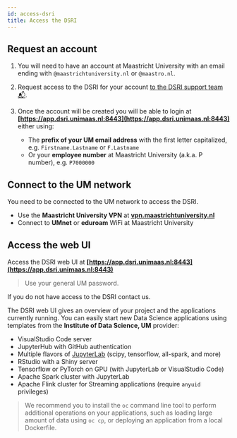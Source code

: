 ```yaml
---
id: access-dsri
title: Access the DSRI
---
```


## Request an account

1. You will need to have an account at Maastricht University with an email ending with `@maastrichtuniversity.nl` or `@maastro.nl`.

2. Request access to the DSRI for your account  [to the DSRI support team 📬](mailto:dsri-support-l@maastrichtuniversity.nl).

3. Once the account will be created you will be able to login at **[https://app.dsri.unimaas.nl:8443](https://app.dsri.unimaas.nl:8443)** either using:
   * The **prefix of your UM email address** with the first letter capitalized, e.g. `Firstname.Lastname` or `F.Lastname`
   * Or your **employee number** at Maastricht University (a.k.a. P number), e.g. `P7000000`

## Connect to the UM network

You need to be connected to the UM network to access the DSRI.

* Use the **Maastricht University VPN** at **[vpn.maastrichtuniversity.nl](https://vpn.maastrichtuniversity.nl/)**
* Connect to **UMnet** or **eduroam** WiFi at Maastricht University

## Access the web UI

Access the DSRI web UI at **[https://app.dsri.unimaas.nl:8443](https://app.dsri.unimaas.nl:8443)**

> Use your general UM password.

If you do not have access to the DSRI contact us.

The DSRI web UI gives an overview of your project and the applications currently running. You can easily start new Data Science applications using templates from the **Institute of Data Science, UM** provider:

* VisualStudio Code server
* JupyterHub with GitHub authentication
* Multiple flavors of [JupyterLab](https://github.com/jupyter/docker-stacks) (scipy, tensorflow, all-spark, and more)
* RStudio with a Shiny server
* Tensorflow or PyTorch on GPU (with JupyterLab or VisualStudio Code)
* Apache Spark cluster with JupyterLab
* Apache Flink cluster for Streaming applications (require `anyuid` privileges)

> We recommend you to install the `oc` command line tool to perform additional operations on your applications, such as loading large amount of data using `oc cp`, or deploying an application from a local Dockerfile.